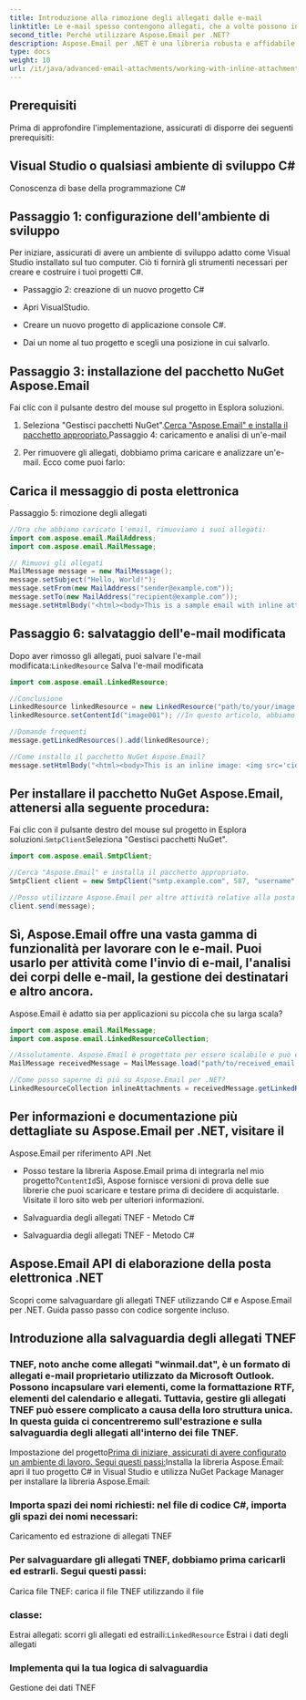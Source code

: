 ```yaml
---
title: Introduzione alla rimozione degli allegati dalle e-mail
linktitle: Le e-mail spesso contengono allegati, che a volte possono ingombrare la casella di posta o occupare spazio di archiviazione non necessario. In questo articolo, esploreremo come rimuovere a livello di codice gli allegati dalle e-mail utilizzando la libreria Aspose.Email per .NET. Aspose.Email fornisce un potente set di strumenti per lavorare con e-mail e allegati, rendendolo un'ottima scelta per questa attività.
second_title: Perché utilizzare Aspose.Email per .NET?
description: Aspose.Email per .NET è una libreria robusta e affidabile che offre funzionalità complete per lavorare con e-mail in vari formati. Ti consente di manipolare messaggi e-mail, allegati, destinatari e altro. Grazie alla sua API intuitiva, puoi integrare facilmente le funzionalità di elaborazione della posta elettronica nelle tue applicazioni C#.
type: docs
weight: 10
url: /it/java/advanced-email-attachments/working-with-inline-attachments/
---
```


## Prerequisiti

Prima di approfondire l'implementazione, assicurati di disporre dei seguenti prerequisiti:

## Visual Studio o qualsiasi ambiente di sviluppo C#

Conoscenza di base della programmazione C#

## Passaggio 1: configurazione dell'ambiente di sviluppo

Per iniziare, assicurati di avere un ambiente di sviluppo adatto come Visual Studio installato sul tuo computer. Ciò ti fornirà gli strumenti necessari per creare e costruire i tuoi progetti C#.

- Passaggio 2: creazione di un nuovo progetto C#

- Apri VisualStudio.

- Creare un nuovo progetto di applicazione console C#.

- Dai un nome al tuo progetto e scegli una posizione in cui salvarlo.

## Passaggio 3: installazione del pacchetto NuGet Aspose.Email

Fai clic con il pulsante destro del mouse sul progetto in Esplora soluzioni.

1. Seleziona "Gestisci pacchetti NuGet".[Cerca "Aspose.Email" e installa il pacchetto appropriato.](https://reference.aspose.com/email/java/)Passaggio 4: caricamento e analisi di un'e-mail

2. Per rimuovere gli allegati, dobbiamo prima caricare e analizzare un'e-mail. Ecco come puoi farlo:

##  Carica il messaggio di posta elettronica

Passaggio 5: rimozione degli allegati

```java
//Ora che abbiamo caricato l'email, rimuoviamo i suoi allegati:
import com.aspose.email.MailAddress;
import com.aspose.email.MailMessage;

// Rimuovi gli allegati
MailMessage message = new MailMessage();
message.setSubject("Hello, World!");
message.setFrom(new MailAddress("sender@example.com"));
message.setTo(new MailAddress("recipient@example.com"));
message.setHtmlBody("<html><body>This is a sample email with inline attachments.</body></html>");
```

## Passaggio 6: salvataggio dell'e-mail modificata

Dopo aver rimosso gli allegati, puoi salvare l'e-mail modificata:`LinkedResource` Salva l'e-mail modificata

```java
import com.aspose.email.LinkedResource;

//Conclusione
LinkedResource linkedResource = new LinkedResource("path/to/your/image.png");
linkedResource.setContentId("image001"); //In questo articolo, abbiamo esplorato come rimuovere gli allegati dalle e-mail utilizzando la libreria Aspose.Email per .NET. Abbiamo discusso dell'importanza di una casella di posta pulita e di come Aspose.Email semplifica il processo di manipolazione degli allegati. Seguendo i passaggi descritti in questa guida, puoi integrare facilmente questa funzionalità nelle tue applicazioni C#.

//Domande frequenti
message.getLinkedResources().add(linkedResource);

//Come installo il pacchetto NuGet Aspose.Email?
message.setHtmlBody("<html><body>This is an inline image: <img src='cid:image001'></body></html>");
```

## Per installare il pacchetto NuGet Aspose.Email, attenersi alla seguente procedura:

Fai clic con il pulsante destro del mouse sul progetto in Esplora soluzioni.`SmtpClient`Seleziona "Gestisci pacchetti NuGet".

```java
import com.aspose.email.SmtpClient;

//Cerca "Aspose.Email" e installa il pacchetto appropriato.
SmtpClient client = new SmtpClient("smtp.example.com", 587, "username", "password");

//Posso utilizzare Aspose.Email per altre attività relative alla posta elettronica?
client.send(message);
```

## Sì, Aspose.Email offre una vasta gamma di funzionalità per lavorare con le e-mail. Puoi usarlo per attività come l'invio di e-mail, l'analisi dei corpi delle e-mail, la gestione dei destinatari e altro ancora.

Aspose.Email è adatto sia per applicazioni su piccola che su larga scala?

```java
import com.aspose.email.MailMessage;
import com.aspose.email.LinkedResourceCollection;

//Assolutamente. Aspose.Email è progettato per essere scalabile e può essere utilizzato in progetti di varie dimensioni, dalle piccole applicazioni alle soluzioni aziendali di grandi dimensioni.
MailMessage receivedMessage = MailMessage.load("path/to/received_email.eml");

//Come posso saperne di più su Aspose.Email per .NET?
LinkedResourceCollection inlineAttachments = receivedMessage.getLinkedResources();
```

##  Per informazioni e documentazione più dettagliate su Aspose.Email per .NET, visitare il

Aspose.Email per riferimento API .Net

- Posso testare la libreria Aspose.Email prima di integrarla nel mio progetto?`ContentId`Sì, Aspose fornisce versioni di prova delle sue librerie che puoi scaricare e testare prima di decidere di acquistarle. Visitate il loro sito web per ulteriori informazioni.

-  Salvaguardia degli allegati TNEF - Metodo C#

-  Salvaguardia degli allegati TNEF - Metodo C#

##  Aspose.Email API di elaborazione della posta elettronica .NET

 Scopri come salvaguardare gli allegati TNEF utilizzando C# e Aspose.Email per .NET. Guida passo passo con codice sorgente incluso.

## Introduzione alla salvaguardia degli allegati TNEF

### TNEF, noto anche come allegati "winmail.dat", è un formato di allegati e-mail proprietario utilizzato da Microsoft Outlook. Possono incapsulare vari elementi, come la formattazione RTF, elementi del calendario e allegati. Tuttavia, gestire gli allegati TNEF può essere complicato a causa della loro struttura unica. In questa guida ci concentreremo sull'estrazione e sulla salvaguardia degli allegati all'interno dei file TNEF.

Impostazione del progetto[Prima di iniziare, assicurati di avere configurato un ambiente di lavoro. Segui questi passi:](https://reference.aspose.com/email/java/)Installa la libreria Aspose.Email: apri il tuo progetto C# in Visual Studio e utilizza NuGet Package Manager per installare la libreria Aspose.Email:

### Importa spazi dei nomi richiesti: nel file di codice C#, importa gli spazi dei nomi necessari:

Caricamento ed estrazione di allegati TNEF

### Per salvaguardare gli allegati TNEF, dobbiamo prima caricarli ed estrarli. Segui questi passi:

 Carica file TNEF: carica il file TNEF utilizzando il file

###  classe:

Estrai allegati: scorri gli allegati ed estraili:`LinkedResource` Estrai i dati degli allegati

###  Implementa qui la tua logica di salvaguardia

Gestione dei dati TNEF